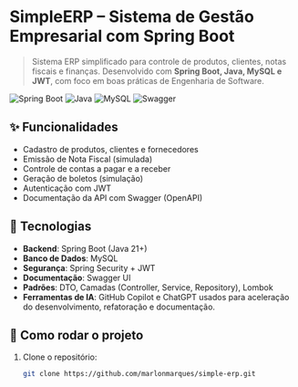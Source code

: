 # SimpleERP – Sistema de Gestão Empresarial com Spring Boot

> Sistema ERP simplificado para controle de produtos, clientes, notas fiscais e finanças. Desenvolvido com **Spring Boot, Java, MySQL e JWT**, com foco em boas práticas de Engenharia de Software.

![Spring Boot](https://img.shields.io/badge/Spring_Boot-2DF443?style=for-the-badge&logo=spring&logoColor=white)
![Java](https://img.shields.io/badge/java-%23ED8B00.svg?style=for-the-badge&logo=java&logoColor=white)
![MySQL](https://img.shields.io/badge/MySQL-00000F?style=for-the-badge&logo=mysql&logoColor=white)
![Swagger](https://img.shields.io/badge/Swagger-28A745?style=for-the-badge&logo=swagger&logoColor=white)

## ✨ Funcionalidades

- Cadastro de produtos, clientes e fornecedores
- Emissão de Nota Fiscal (simulada)
- Controle de contas a pagar e a receber
- Geração de boletos (simulação)
- Autenticação com JWT
- Documentação da API com Swagger (OpenAPI)

## 🚀 Tecnologias

- **Backend**: Spring Boot (Java 21+)
- **Banco de Dados**: MySQL
- **Segurança**: Spring Security + JWT
- **Documentação**: Swagger UI
- **Padrões**: DTO, Camadas (Controller, Service, Repository), Lombok
- **Ferramentas de IA**: GitHub Copilot e ChatGPT usados para aceleração do desenvolvimento, refatoração e documentação.

## 📂 Como rodar o projeto

1. Clone o repositório:
   ```bash
   git clone https://github.com/marlonmarques/simple-erp.git

